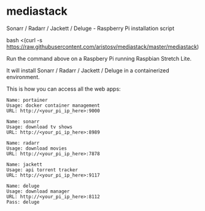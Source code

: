 # mediastack
Sonarr / Radarr / Jackett / Deluge - Raspberry Pi installation script

bash <(curl -s https://raw.githubusercontent.com/aristosv/mediastack/master/mediastack)

Run the command above on a Raspbery Pi running Raspbian Stretch Lite.

It will install Sonarr / Radarr / Jackett / Deluge in a containerized environment.

This is how you can access all the web apps:

```
Name: portainer
Usage: docker container management
URL: http://<your_pi_ip_here>:9000
```
```
Name: sonarr
Usage: download tv shows
URL: http://<your_pi_ip_here>:8989
```
```
Name: radarr
Usage: download movies
URL: http://<your_pi_ip_here>:7878
```
```
Name: jackett
Usage: api torrent tracker
URL: http://<your_pi_ip_here>:9117
```
```
Name: deluge
Usage: download manager
URL: http://<your_pi_ip_here>:8112
Pass: deluge
```
